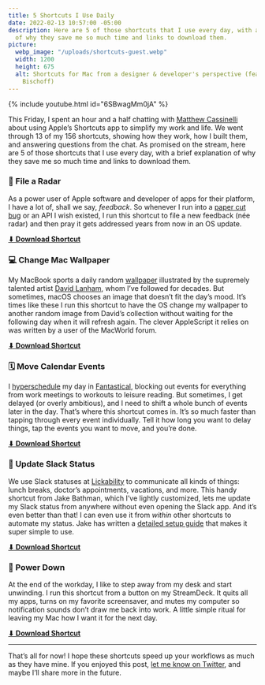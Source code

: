 ```yaml
---
title: 5 Shortcuts I Use Daily
date: 2022-02-13 10:57:00 -05:00
description: Here are 5 of those shortcuts that I use every day, with a brief explanation
  of why they save me so much time and links to download them.
picture:
  webp_image: "/uploads/shortcuts-guest.webp"
  width: 1200
  height: 675
  alt: Shortcuts for Mac from a designer & developer's perspective (feat. Matthew
    Bischoff)
---
```


{% include youtube.html id="6SBwagMm0jA" %}

This Friday, I spent an hour and a half chatting with [Matthew Cassinelli](https://www.matthewcassinelli.com) about using Apple’s Shortcuts app to simplify my work and life. We went through 13 of my 156 shortcuts, showing how they work, how I built them, and answering questions from the chat. As promised on the stream, here are 5 of those shortcuts that I use every day, with a brief explanation of why they save me so much time and links to download them.

### 📡 File a Radar

As a power user of Apple software and developer of apps for their platform, I have a lot of, shall we say, *feedback*. So whenever I run into a [paper cut bug](/software-paper-cuts/) or an API I wish existed, I run this shortcut to file a new feedback (née radar) and then pray it gets addressed years from now in an OS update.

**[⬇ Download Shortcut](https://www.icloud.com/shortcuts/09d1b78eb173464897bb7802ed7cc8a5)**

### 💻 Change Mac Wallpaper

My MacBook sports a daily random [wallpaper](http://gum.co/afzw) illustrated by the supremely talented artist [David Lanham](https://www.dlanham.com/), whom I’ve followed for decades. But sometimes, macOS chooses an image that doesn’t fit the day’s mood. It’s times like these I run this shortcut to have the OS change my wallpaper to another random image from David’s collection without waiting for the following day when it will refresh again. The clever AppleScript it relies on was written by a user of the MacWorld forum.

**[⬇ Download Shortcut](https://www.icloud.com/shortcuts/ef404c9af0984efb87c2eff96fa2e7aa)**

### 🗓 Move Calendar Events

I [hyperschedule](https://www.relay.fm/automators/1) my day in [Fantastical](https://flexibits.com/fantastical), blocking out events for everything from work meetings to workouts to leisure reading. But sometimes, I get delayed (or overly ambitious), and I need to shift a whole bunch of events later in the day. That’s where this shortcut comes in. It’s so much faster than tapping through every event individually. Tell it how long you want to delay things, tap the events you want to move, and you’re done.

**[⬇ Download Shortcut](https://www.icloud.com/shortcuts/110550cbf29341f8a1b32c99da9a3547)**

### 💬 Update Slack Status

We use Slack statuses at [Lickability](http://lickability.com) to communicate all kinds of things: lunch breaks, doctor’s appointments, vacations, and more. This handy shortcut from Jake Bathman, which I’ve lightly customized, lets me update my Slack status from anywhere without even opening the Slack app. And it’s even better than that! I can even use it from *within* other shortcuts to automate my status. Jake has written a [detailed setup guide](https://medium.com/@jakebathman/setting-up-a-slack-app-for-use-with-ios-shortcuts-e8e16b15d0f3) that makes it super simple to use.

**[⬇ Download Shortcut](https://routinehub.co/shortcut/2438)**

### 🔋 Power Down

At the end of the workday, I like to step away from my desk and start unwinding. I run this shortcut from a button on my StreamDeck. It quits all my apps, turns on my favorite screensaver, and mutes my computer so notification sounds don’t draw me back into work. A little simple ritual for leaving my Mac how I want it for the next day.

**[⬇ Download Shortcut](https://www.icloud.com/shortcuts/d0de89d2ad15465dbe6fc73876bfece3)**

* * *

That’s all for now! I hope these shortcuts speed up your workflows as much as they have mine. If you enjoyed this post, [let me know on Twitter]( https://twitter.com/intent/tweet?text=@mb), and maybe I’ll share more in the future.
